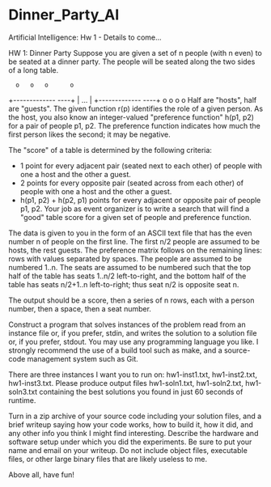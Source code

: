 # Dinner_Party_AI
Artificial Intelligence: Hw 1 - Details to come...

HW 1: Dinner Party
Suppose you are given a set of n people (with n even) to be seated at a dinner party. The people will be seated along the two sides of a long table.

      o   o   o      o
   +-------------   ----+
   |             ...    | 
   +-------------   ----+ 
      o   o   o      o
Half are "hosts", half are "guests". The given function r(p) identifies the role of a given person.
As the host, you also know an integer-valued "preference function" h(p1, p2) for a pair of people p1, p2. The preference function indicates how much the first person likes the second; it may be negative.

The "score" of a table is determined by the following criteria:

* 1 point for every adjacent pair (seated next to each other) of people with one a host and the other a guest.
* 2 points for every opposite pair (seated across from each other) of people with one a host and the other a guest.
* h(p1, p2) + h(p2, p1) points for every adjacent or opposite pair of people p1, p2.
Your job as event organizer is to write a search that will find a "good" table score for a given set of people and preference function.

The data is given to you in the form of an ASCII text file that has the even number n of people on the first line. The first n/2 people are assumed to be hosts, the rest guests. The preference matrix follows on the remaining lines: rows with values separated by spaces. The people are assumed to be numbered 1..n. The seats are assumed to be numbered such that the top half of the table has seats 1..n/2 left-to-right, and the bottom half of the table has seats n/2+1..n left-to-right; thus seat n/2 is opposite seat n.

The output should be a score, then a series of n rows, each with a person number, then a space, then a seat number.

Construct a program that solves instances of the problem read from an instance file or, if you prefer, stdin, and writes the solution to a solution file or, if you prefer, stdout. You may use any programming language you like. I strongly recommend the use of a build tool such as make, and a source-code management system such as Git.

There are three instances I want you to run on: hw1-inst1.txt, hw1-inst2.txt, hw1-inst3.txt. Please produce output files hw1-soln1.txt, hw1-soln2.txt, hw1-soln3.txt containing the best solutions you found in just 60 seconds of runtime.

Turn in a zip archive of your source code including your solution files, and a brief writeup saying how your code works, how to build it, how it did, and any other info you think I might find interesting. Describe the hardware and software setup under which you did the experiments. Be sure to put your name and email on your writeup. Do not include object files, executable files, or other large binary files that are likely useless to me.

Above all, have fun!
